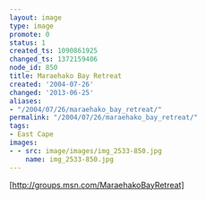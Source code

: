 ```yaml
---
layout: image
type: image
promote: 0
status: 1
created_ts: 1090861925
changed_ts: 1372159406
node_id: 850
title: Maraehako Bay Retreat
created: '2004-07-26'
changed: '2013-06-25'
aliases:
- "/2004/07/26/maraehako_bay_retreat/"
permalink: "/2004/07/26/maraehako_bay_retreat/"
tags:
- East Cape
images:
- - src: image/images/img_2533-850.jpg
    name: img_2533-850.jpg
---
```

[http://groups.msn.com/MaraehakoBayRetreat]
